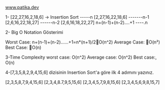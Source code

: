 www.patika.dev

1- [22,27,16,2,18,6] -> Insertion Sort  -----n
[2,27,16,22,18,6] -------n-1
[2,6,16,22,18,27] ------n-2
[2,6,16,18,22,27] 
n+(n-1)+(n-2)….+1 ----.n

2- Big O Notation Gösterimi

Worst Case:  n+(n-1)+(n-2)......+1=n*(n+1)/2O(n^2)
Average Case: O(n²)
Best Case: O(n)

3-Time Complexity 
worst case: O(n^2)
Average case: O(n^2)
Best case:, O(n)

4-[7,3,5,8,2,9,4,15,6] dizisinin Insertion Sort'a göre ilk 4 adımını yazınız.

[2,3,5,8,7,9,4,15,6]
[2,3,4,8.7,9,5,15,6]
[2,3,4,5,7,9,8,15,6]
[2,3,4,5,6,9,8,15,7]
